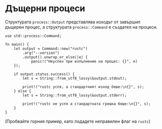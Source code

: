 # Дъщерни процеси 

Структурата `process::Output` представлява изходът от завършил дъщерен процес,
а структурата `process::Command` е създател на процеси.

```rust,editable,ignore
use std::process::Command;

fn main() {
    let output = Command::new("rustc")
        .arg("--version")
        .output().unwrap_or_else(|e| {
            panic!("Неуспех при изпълнение на процес: {}", e)
    });

    if output.status.success() {
        let s = String::from_utf8_lossy(&output.stdout);

        print!("rustc успя, а стандартният изход беше:\n{}", s);
    } else {
        let s = String::from_utf8_lossy(&output.stderr);

        print!("rustc не успя а стандартната грешка беше:\n{}", s);
    }
}
```

(Пробвайте горния пример, като подадете неправилен флаг на `rustc`)
